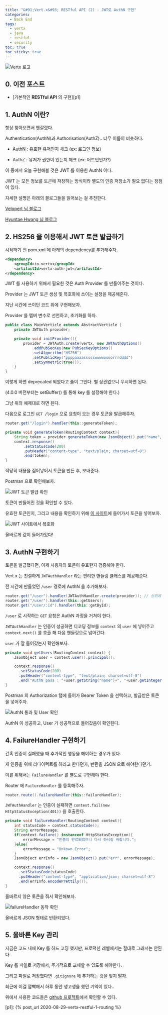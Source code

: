 ```yaml
---
title: "&#91;Vert.x&#93; RESTful API (2) - JWT로 AuthN 구현"
categories:
  - Back End
tags:
  - vertx
  - java
  - restful
  - security
toc: true
toc_sticky: true
---
```


![Vertx 로고][1]

## 0. 이전 포스트

  - [기본적인 **RESTful API** 의 구현][p1]

## 1. AuthN 이란?

항상 찾아보면서 헷갈렸다. 

Authentication(AuthN)과 Authorisation(AuthZ).. 너무 이름이 비슷하다.

- AuthN : 유효한 유저인지 체크 (ex: 로그인 정보)

- AuthZ : 유저가 권한이 있는지 체크 (ex: 어드민인가?)

이 중에서 오늘 구현해볼 것은 JWT 를 이용한 AuthN 이다.

JWT 는 모든 정보를 토큰에 저장하는 방식이라 별도의 인증 저장소가 필요 없다는 장점이 있다.

자세한 설명은 아래의 블로그들을 읽어보는 걸 추천한다.

[Velopert 님 블로그][2]

[Hyuntae Hwang 님 블로그][3]

## 2. HS256 을 이용해서 JWT 토큰 발급하기

시작하기 전 pom.xml 에 아래의 dependency를 추가해주자.

```xml
<dependency>
    <groupId>io.vertx</groupId>
    <artifactId>vertx-auth-jwt</artifactId>
</dependency>
```

JWT 를 사용하기 위해서 필요한 것은 Auth Provider 를 만들어주는 것이다.

Provider 는 JWT 토큰 생성 및 복호화에 쓰이는 설정을 제공해준다.

지난 시간에 쓰이던 코드 위에 구현해보자.

Provider 를 멤버 변수로 선언하고, 초기화를 하자.

```java
public class MainVerticle extends AbstractVerticle {
    private JWTAuth provider;

    private void initProvider(){
        provider = JWTAuth.create(vertx, new JWTAuthOptions()
            .addPubSecKey(new PubSecKeyOptions()
            .setAlgorithm("HS256")
            .setPublicKey("ppppaaaassssswwwwoooorrrdddd")
            .setSymmetric(true)));
    }
}
```

이렇게 하면 deprecated 되었다고 줄이 그인다. 별 상관없으니 무시하면 된다.

(4.0.0 버전부터는 setBuffer() 를 통해 key 를 설정해야 한다.)

그냥 위의 예제대로 하면 된다.

다음으로 로그인 `GET /login` 으로 요청이 오는 경우 토큰을 발급해주자.

```java
router.get("/login").handler(this::generateToken);
```

```java
private void generateToken(RoutingContext context){
    String token = provider.generateToken(new JsonObject().put("name", "하재현").put("studentId", 20180000));
    context.response()
        .setStatusCode(200)
        .putHeader("content-type", "text/plain; charset=utf-8")
        .end(token);
}
```

적당히 내용을 집어넣어서 토큰을 만든 후, 보내준다.

Postman 으로 확인해보자.

![JWT 토큰 발급 확인][4]

토큰이 만들어진 것을 확인할 수 있다. 

유효한 토큰인지, 그리고 내용을 확인하기 위해 [이 사이트][5]에 들어가서 토큰을 넣어보자.

![JWT 사이트에서 복호화][6]

올바르게 값이 들어가있다!

## 3. AuthN 구현하기

토큰을 발급했다면, 이제 사용자의 토큰이 유효한지 검증해야 한다.

Vert.x 는 친절하게 `JWTAuthHandler` 라는 편리한 핸들링 클래스를 제공해준다.

전 시간에 만들었던 `/user` 경로에 AuthN 을 추가해보자.

```java
router.get("/user").handler(JWTAuthHandler.create(provider)); // 상위에 있어야 함!
router.get("/user").handler(this::getUsers);
router.get("/user/:id").handler(this::getById);
```

`/user` 로 시작하는 `GET` 요청은 AuthN 과정을 거쳐야 한다. 

`JWTAuthHandler` 는 인증이 성공하면 디코딩 정보를 `context` 의 `user` 에 넣어주고 `context.next()` 를 호출 해 다음 핸들링으로 넘어간다. 

`user` 가 잘 들어갔는지 확인해보자.

```java
private void getUsers(RoutingContext context) {
    JsonObject user = context.user().principal();

    context.response()
      .setStatusCode(200)                
      .putHeader("content-type", "text/plain; charset=utf-8")
      .end("AuthN pass : "+user.getString("name")+", "+user.getInteger("studentId"));
}
```

Postman 의 Authorization 탭에 들어가 Bearer Token 을 선택하고, 발급받은 토큰을 넣어주자.

![AuthN 통과 및 User 확인][7]

AuthN 이 성공하고, User 가 성공적으로 들어갔음이 확인된다.

## 4. FailureHandler 구현하기

간혹 인증이 실패했을 때 추가적인 행동을 해야하는 경우가 있다. 

재 인증을 위해 리다이렉트를 하라고 한다던가, 반환을 JSON 으로 해야한다던가.

이를 위해서는 `FailureHandler` 를 별도로 구현해야 한다.

Router 에 `FailureHandler` 를 등록해주자.

```java
router.route().failureHandler(this::failureHandler);
```

`JWTAuthHandler` 는 인증이 실패하면 `context.fail(new HttpStatusException(401))` 을 호출한다.

```java
private void failureHandler(RoutingContext context){
    int statusCode = context.statusCode();
    String errorMessage;
    if(context.failure() instanceof HttpStatusException){
        errorMessage = "인증이 만료되었으니 다시 하시길 바랍니다.";
    }else{
        errorMessage = "Unkown Error";
    }
    JsonObject errInfo = new JsonObject().put("err", errorMessage);

    context.response()
      .setStatusCode(statusCode)                
      .putHeader("content-type", "application/json; charset=utf-8")
      .end(errInfo.encodePrettily());
}
```

올바르지 않은 토큰을 줘서 확인해보자.

![failureHandler 동작 확인][8]

올바르게 JSON 형태로 반환되었다.

## 5. 올바른 Key 관리

지금은 코드 내에 Key 를 하드 코딩 했지만, 프로덕션 레벨에서는 절대로 그래서는 안된다.

Key 를 파일로 저장해서, 주기적으로 교체할 수 있도록 해야한다.

그리고 파일로 저장했다면 `.gitignore` 에 추가하는 것을 잊지 말자.

최근에 이걸 깜빡해서 하루 동안 생고생을 했던 기억이 있다..

위에서 사용한 코드들은 [github 프로젝트][10]에서 확인할 수 있다.

[1]: https://upload.wikimedia.org/wikipedia/commons/thumb/c/c4/Vert.x_Logo.svg/1200px-Vert.x_Logo.svg.png
[2]: https://velopert.com/2389
[3]: https://medium.com/neillab/what-is-jwt-89889759ae37
[4]: /assets/vertx/example2/1.PNG
[5]: https://jwt.io/
[6]: /assets/vertx/example2/2.PNG
[7]: /assets/vertx/example2/3.PNG
[8]: /assets/vertx/example2/4.PNG
[9]: https://blog.naver.com/PostView.nhn?blogId=baekmg1988&logNo=221454486746
[10]: https://github.com/rntlqvnf/Vertx_Examples/tree/master/src/main/java/com/yshajae/vertx/example2

[p1]: {% post_url 2020-08-29-vertx-restful-1-routing %}